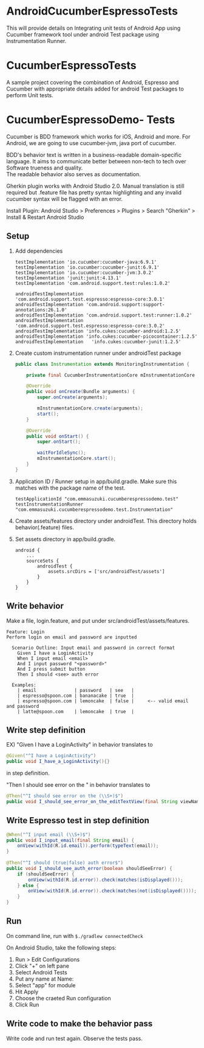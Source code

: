 # AndroidCucumberEspressoTests
This will provide details on Integrating unit tests of Android App using Cucumber framework tool under android Test package using Instrumentation Runner.

# CucumberEspressoTests
A sample project covering the combination of Android, Espresso and Cucumber with appropriate details added for android Test packages to perform Unit tests.

CucumberEspressoDemo- Tests
====================

Cucumber is BDD framework which works for iOS, Android and more.
For Android, we are going to use cucumber-jvm, java port of cucumber.

BDD's behavior text is written in a business-readable domain-specific language.
It aims to communicate better between non-tech to tech over Software trueness and quality.  
The readable behavior also serves as documentation.

Gherkin plugin works with Android Studio 2.0. Manual translation is still required but .feature file has pretty syntax highlighting and any invalid cucumber syntax will be flagged with an error.

Install Plugin: Android Studio > Preferences > Plugins > Search "Gherkin" > Install & Restart Android Studio

## Setup
1. Add dependencies

    ```
    testImplementation 'io.cucumber:cucumber-java:6.9.1'
    testImplementation 'io.cucumber:cucumber-junit:6.9.1'
    testImplementation 'io.cucumber:cucumber-jvm:3.0.2'
    testImplementation 'junit:junit:4.13.1'
    testImplementation 'com.android.support.test:rules:1.0.2'

    androidTestImplementation 'com.android.support.test.espresso:espresso-core:3.0.1'
    androidTestImplementation 'com.android.support:support-annotations:26.1.0'
    androidTestImplementation 'com.android.support.test:runner:1.0.2'
    androidTestImplementation 'com.android.support.test.espresso:espresso-core:3.0.2'
    androidTestImplementation 'info.cukes:cucumber-android:1.2.5'
    androidTestImplementation 'info.cukes:cucumber-picocontainer:1.2.5'
    androidTestImplementation   'info.cukes:cucumber-junit:1.2.5'
    ```
    
2. Create custom instrumentation runner under androidTest package

    ```java
    public class Instrumentation extends MonitoringInstrumentation {

        private final CucumberInstrumentationCore mInstrumentationCore = new CucumberInstrumentationCore(this);

        @Override
        public void onCreate(Bundle arguments) {
            super.onCreate(arguments);

            mInstrumentationCore.create(arguments);
            start();
        }

        @Override
        public void onStart() {
            super.onStart();

            waitForIdleSync();
            mInstrumentationCore.start();
        }
    }
    ```

3. Application ID / Runner setup in app/build.gradle. Make sure this matches with the package name of the test. 

    ```
    testApplicationId "com.emmasuzuki.cucumberespressodemo.test"
    testInstrumentationRunner "com.emmasuzuki.cucumberespressodemo.test.Instrumentation"
    ```

4. Create assets/features directory under androidTest. This directory holds behavior(.feature) files.

5. Set assets directory in app/build.gradle.

    ```
    android {
        ...
        sourceSets {
            androidTest {
                assets.srcDirs = ['src/androidTest/assets']
            }
        }
    }
    ```
    
## Write behavior
   
   Make a file, login.feature, and put under src/androidTest/assets/features.
    
   ```cucumber
   Feature: Login
   Perform login on email and password are inputted

     Scenario Outline: Input email and password in correct format
       Given I have a LoginActivity
       When I input email <email>
       And I input password "<password>"
       And I press submit button
       Then I should <see> auth error

     Examples:
       | email              | password   | see   |
       | espresso@spoon.com | bananacake | true  |
       | espresso@spoon.com | lemoncake  | false |     <-- valid email and password
       | latte@spoon.com    | lemoncake  | true  |
   ```
    
## Write step definition

   EX) 
   "Given I have a LoginActivity" in behavior translates to
    
   ```java
   @Given("^I have a LoginActivity")
   public void I_have_a_LoginActivity(){}
   ``` 
   in step definition.
    
   "Then I should see error on the <view>" in behavior translates to
    
   ```java
   @Then("^I should see error on the (\\S+)$")
   public void I_should_see_error_on_the_editTextView(final String viewName) {}
   ```
 
## Write Espresso test in step definition

   ```java
   @When("^I input email (\\S+)$")
   public void I_input_email(final String email) {
       onView(withId(R.id.email)).perform(typeText(email));
   }
    
   @Then("^I should (true|false) auth error$")
   public void I_should_see_auth_error(boolean shouldSeeError) {
       if (shouldSeeError) {
           onView(withId(R.id.error)).check(matches(isDisplayed()));
       } else {
           onView(withId(R.id.error)).check(matches(not(isDisplayed())));
       }
   }
   ```
   
## Run
On command line, run with `$./gradlew connectedCheck`

On Android Studio, take the following steps:

1. Run > Edit Configurations
2. Click "+" on left pane
3. Select Android Tests
4. Put any name at Name: 
5. Select "app" for module
6. Hit Apply
7. Choose the craeted Run configuration 
8. Click Run
    
## Write code to make the behavior pass
Write code and run test again.  Observe the tests pass.
